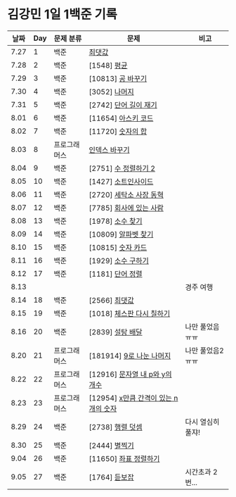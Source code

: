 # 김강민 1일 1백준 기록

| 날짜 | Day | 문제 분류    | 문제                                            | 비고              |
| ---- | --- | ------------ | ----------------------------------------------- | ----------------- |
| 7.27 | 1   | 백준         | [최댓값](./0727/)                               |                   |
| 7.28 | 2   | 백준         | [1548] [평균](./0728/)                          |                   |
| 7.29 | 3   | 백준         | [10813] [공 바꾸기](./0729/)                    |                   |
| 7.30 | 4   | 백준         | [3052] [나머지](./0730/)                        |                   |
| 7.31 | 5   | 백준         | [2742] [단어 길이 재기](./0731/)                |                   |
| 8.01 | 6   | 백준         | [11654] [아스키 코드](./0801/)                  |                   |
| 8.02 | 7   | 백준         | [11720] [숫자의 합](./0802/)                    |                   |
| 8.03 | 8   | 프로그래머스 | [인덱스 바꾸기](./0803/)                        |                   |
| 8.04 | 9   | 백준         | [2751] [수 정렬하기 2](./0804/)                 |                   |
| 8.05 | 10  | 백준         | [1427] [소트인사이드](./0805/)                  |                   |
| 8.06 | 11  | 백준         | [2720] [세탁소 사장 동혁](./0806/)              |                   |
| 8.07 | 12  | 백준         | [7785] [회사에 있는 사람](./0807/)              |                   |
| 8.08 | 13  | 백준         | [1978] [소수 찾기](./0808/)                     |                   |
| 8.09 | 14  | 백준         | [10809] [알파벳 찾기](./0809/)                  |                   |
| 8.10 | 15  | 백준         | [10815] [숫자 카드](./0810/)                    |                   |
| 8.11 | 16  | 백준         | [1929] [소수 구하기](./0811/)                   |                   |
| 8.12 | 17  | 백준         | [1181] [단어 정렬](./0812/)                     |                   |
| 8.13 |     |              |                                                 | 경주 여행         |
| 8.14 | 18  | 백준         | [2566] [최댓값](./0814/)                        |                   |
| 8.15 | 19  | 백준         | [1018] [체스판 다시 칠하기](./0815/)            |                   |
| 8.16 | 20  | 백준         | [2839] [설탕 배달](./0816/)                     | 나만 풀었음 ㅠㅠ  |
| 8.20 | 21  | 프로그래머스 | [181914] [9로 나눈 나머지](./0820/)             | 나만 풀었음2 ㅠㅠ |
| 8.22 | 22  | 프로그래머스 | [12916] [문자열 내 p와 y의 개수](./0822/)       |                   |
| 8.23 | 23  | 프로그래머스 | [12954] [x만큼 간격이 있는 n개의 숫자](./0823/) |
| 8.29 | 24  | 백준         | [2738] [행렬 덧셈](./0829/)                     | 다시 열심히 풀쟈! |
| 8.30 | 25  | 백준         | [2444] [별찍기](./0830/)                        |                   |
| 9.04 | 26  | 백준         | [11650] [좌표 정렬하기](./0905/)                |                   |
| 9.05 | 27  | 백준         | [1764] [듣보잡](./0905/)                        | 시간초과 2번...   |
